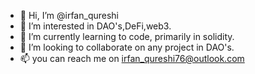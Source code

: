 - 👋 Hi, I’m @irfan_qureshi   
- 👀 I’m interested in DAO's,DeFi,web3. 
- 🌱 I’m currently learning to code, primarily in solidity.
- 💞️ I’m looking to collaborate on any project in DAO's.
- 📫 you can reach me on irfan_qureshi76@outlook.com


